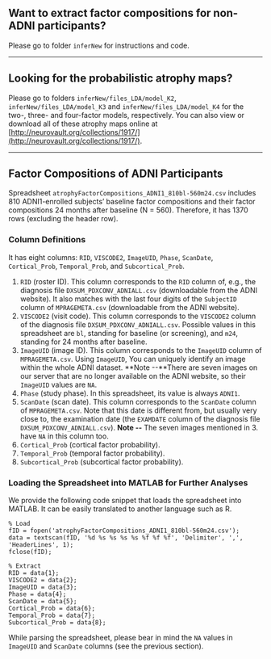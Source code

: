 ## Want to extract factor compositions for non-ADNI participants?

Please go to folder `inferNew` for instructions and code.

----

## Looking for the probabilistic atrophy maps?

Please go to folders `inferNew/files_LDA/model_K2`, `inferNew/files_LDA/model_K3` and `inferNew/files_LDA/model_K4` for the two-, three- and four-factor models, respectively. You can also view or download all of these atrophy maps online at [http://neurovault.org/collections/1917/](http://neurovault.org/collections/1917/).

----

## Factor Compositions of ADNI Participants

Spreadsheet `atrophyFactorCompositions_ADNI1_810bl-560m24.csv` includes 810 ADNI1-enrolled subjects’ baseline factor compositions and their factor compositions 24 months after baseline (N = 560). Therefore, it has 1370 rows (excluding the header row).

### Column Definitions
It has eight columns: `RID`, `VISCODE2`, `ImageUID`, `Phase`, `ScanDate`, `Cortical_Prob`, `Temporal_Prob`, and `Subcortical_Prob`.

1. `RID` (roster ID). This column corresponds to the `RID` column of, e.g., the diagnosis file `DXSUM_PDXCONV_ADNIALL.csv` (downloadable from the ADNI website). It also matches with the last four digits of the `SubjectID` column of `MPRAGEMETA.csv` (downloadable from the ADNI website).
2. `VISCODE2` (visit code). This column corresponds to the `VISCODE2` column of the diagnosis file `DXSUM_PDXCONV_ADNIALL.csv`. Possible values in this spreadsheet are `bl`, standing for baseline (or screening), and `m24`, standing for 24 months after baseline.
3. `ImageUID` (image ID). This column corresponds to the `ImageUID` column of `MPRAGEMETA.csv`. Using `ImageUID`, You can uniquely identify an image within the whole ADNI dataset. **Note --**There are seven images on our server that are no longer available on the ADNI website, so their `ImageUID` values are `NA`.
4. `Phase` (study phase). In this spreadsheet, its value is always `ADNI1`.
5. `ScanDate` (scan date). This column corresponds to the `ScanDate` column of `MPRAGEMETA.csv`. Note that this date is different from, but usually very close to, the examination date (the `EXAMDATE` column of the diagnosis file `DXSUM_PDXCONV_ADNIALL.csv`).  **Note --** The seven images mentioned in 3. have `NA` in this column too.
6. `Cortical_Prob` (cortical factor probability).
7. `Temporal_Prob` (temporal factor probability).
8. `Subcortical_Prob` (subcortical factor probability).

### Loading the Spreadsheet into MATLAB for Further Analyses

We provide the following code snippet that loads the spreadsheet into MATLAB. It can be easily translated to another language such as R.

```
% Load
fID = fopen('atrophyFactorCompositions_ADNI1_810bl-560m24.csv');
data = textscan(fID, '%d %s %s %s %s %f %f %f', 'Delimiter', ',', 'HeaderLines', 1);
fclose(fID);

% Extract
RID = data{1};
VISCODE2 = data{2};
ImageUID = data{3};
Phase = data{4};
ScanDate = data{5};
Cortical_Prob = data{6};
Temporal_Prob = data{7};
Subcortical_Prob = data{8};

```

While parsing the spreadsheet, please bear in mind the `NA` values in `ImageUID` and `ScanDate` columns (see the previous section).

